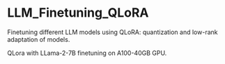 # LLM_Finetuning_QLoRA
Finetuning different LLM models using QLoRA: quantization and low-rank adaptation of models. 


QLora with LLama-2-7B finetuning on A100-40GB GPU. 
